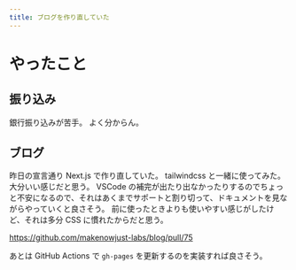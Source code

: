 ```yaml
---
title: ブログを作り直していた
---
```


# やったこと

## 振り込み

銀行振り込みが苦手。
よく分からん。

## ブログ

昨日の宣言通り Next.js で作り直していた。
tailwindcss と一緒に使ってみた。大分いい感じだと思う。
VSCode の補完が出たり出なかったりするのでちょっと不安になるので、それはあくまでサポートと割り切って、ドキュメントを見ながらやっていくと良さそう。
前に使ったときよりも使いやすい感じがしたけど、それは多分 CSS に慣れたからだと思う。

<https://github.com/makenowjust-labs/blog/pull/75>

あとは GitHub Actions で `gh-pages` を更新するのを実装すれば良さそう。
